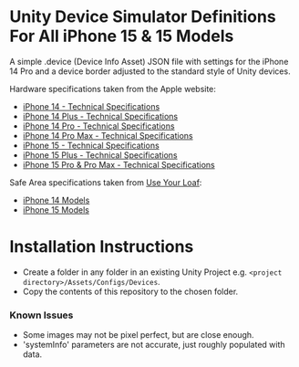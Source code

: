 #  Unity Device Simulator Definitions For All iPhone 15 & 15 Models
A simple .device (Device Info Asset) JSON file with settings for the iPhone 14 Pro and a device border adjusted to the standard style of Unity devices. 

Hardware specifications taken from the Apple website:
* [iPhone 14 - Technical Specifications](https://support.apple.com/en-gb/111850)
* [iPhone 14 Plus - Technical Specifications](https://support.apple.com/en-gb/111854)
* [iPhone 14 Pro - Technical Specifications](https://support.apple.com/en-gb/111849)
* [iPhone 14 Pro Max - Technical Specifications](https://support.apple.com/en-gb/111846)
* [iPhone 15 - Technical Specifications](https://support.apple.com/en-gb/111831)
* [iPhone 15 Plus - Technical Specifications](https://support.apple.com/en-gb/111830)
* [iPhone 15 Pro & Pro Max - Technical Specifications](https://www.apple.com/uk/iphone-15-pro/specs/)

Safe Area specifications taken from [Use Your Loaf](https://useyourloaf.com/):
* [iPhone 14 Models ](https://useyourloaf.com/blog/iphone-14-screen-sizes/)
* [iPhone 15 Models ](https://useyourloaf.com/blog/iphone-15-screen-sizes/)

# Installation Instructions
* Create a folder in any folder in an existing Unity Project e.g. `<project directory>/Assets/Configs/Devices`.
* Copy the contents of this repository to the chosen folder.

### Known Issues
* Some images may not be pixel perfect, but are close enough.
* 'systemInfo' parameters are not accurate, just roughly populated with data.
